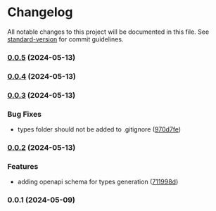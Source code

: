 # Changelog

All notable changes to this project will be documented in this file. See [standard-version](https://github.com/conventional-changelog/standard-version) for commit guidelines.

### [0.0.5](https://github.com/dohyper/schemas.hyper/compare/v0.0.4...v0.0.5) (2024-05-13)

### [0.0.4](https://github.com/dohyper/schemas.hyper/compare/v0.0.3...v0.0.4) (2024-05-13)

### [0.0.3](https://github.com/dohyper/schemas.hyper/compare/v0.0.2...v0.0.3) (2024-05-13)


### Bug Fixes

* types folder should not be added to .gitignore ([970d7fe](https://github.com/dohyper/schemas.hyper/commit/970d7fe8b1648a7be7b26669373c085327e90ab8))

### [0.0.2](https://github.com/dohyper/schemas.hyper/compare/v0.0.1...v0.0.2) (2024-05-13)


### Features

* adding openapi schema for types generation ([711998d](https://github.com/dohyper/schemas.hyper/commit/711998d9236aff1ecc3f216749e2c20cd44aa4ae))

### 0.0.1 (2024-05-09)
